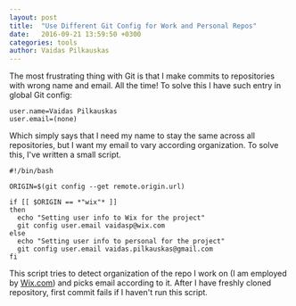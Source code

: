 ```yaml
---
layout: post
title:  "Use Different Git Config for Work and Personal Repos"
date:   2016-09-21 13:59:50 +0300
categories: tools
author: Vaidas Pilkauskas
---
```

The most frustrating thing with Git is that I make commits to repositories 
with wrong name and email. All the time! To solve this I have such entry in
global Git config:
```
user.name=Vaidas Pilkauskas
user.email=(none)
```
Which simply says that I need my name to stay the same across all
repositories, but I want my email to vary according organization. To solve
this, I've written a small script.
```
#!/bin/bash

ORIGIN=$(git config --get remote.origin.url)

if [[ $ORIGIN == *"wix"* ]]
then
  echo "Setting user info to Wix for the project"
  git config user.email vaidasp@wix.com
else
  echo "Setting user info to personal for the project"
  git config user.email vaidas.pilkauskas@gmail.com
fi  

```
This script tries to detect organization of the repo I work on (I am employed by [Wix.com](http://wix.com))
and picks email according to it. After I have freshly cloned repository,
first commit fails if I haven't run this script.
